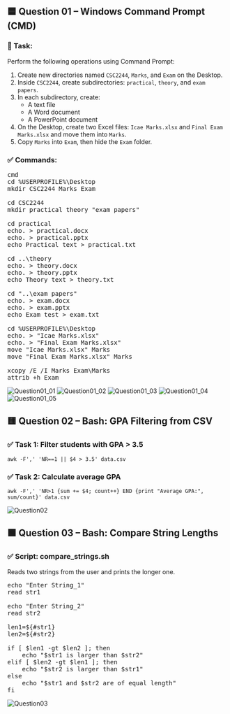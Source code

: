 ## 🟦 Question 01 – Windows Command Prompt (CMD)

### 📄 Task:
Perform the following operations using Command Prompt:

1. Create new directories named `CSC2244`, `Marks`, and `Exam` on the Desktop.
2. Inside `CSC2244`, create subdirectories: `practical`, `theory`, and `exam papers`.
3. In each subdirectory, create:
   - A text file
   - A Word document
   - A PowerPoint document
4. On the Desktop, create two Excel files: `Icae Marks.xlsx` and `Final Exam Marks.xlsx` and move them into `Marks`.
5. Copy `Marks` into `Exam`, then hide the `Exam` folder.

### ✅ Commands:
<pre>cmd
cd %USERPROFILE%\Desktop
mkdir CSC2244 Marks Exam

cd CSC2244
mkdir practical theory "exam papers"

cd practical
echo. > practical.docx
echo. > practical.pptx
echo Practical text > practical.txt

cd ..\theory
echo. > theory.docx
echo. > theory.pptx
echo Theory text > theory.txt

cd "..\exam papers"
echo. > exam.docx
echo. > exam.pptx
echo Exam test > exam.txt

cd %USERPROFILE%\Desktop
echo. > "Icae Marks.xlsx"
echo. > "Final Exam Marks.xlsx"
move "Icae Marks.xlsx" Marks
move "Final Exam Marks.xlsx" Marks

xcopy /E /I Marks Exam\Marks
attrib +h Exam</pre>

![Question01_01](https://github.com/user-attachments/assets/e5da22e4-287e-4635-8c8e-b31250859928)
![Question01_02](https://github.com/user-attachments/assets/8f4d660d-1385-4da7-9641-f75204bc696d)
![Question01_03](https://github.com/user-attachments/assets/0ee8c989-3154-4c89-aa74-4e88a819f0cb)
![Question01_04](https://github.com/user-attachments/assets/ce254cee-0c8a-4539-8969-9c3c2452f14a)
![Question01_05](https://github.com/user-attachments/assets/f542a021-d504-4c08-8a8e-7618d1262a29)

## 🟨 Question 02 – Bash: GPA Filtering from CSV

### ✅ Task 1: Filter students with GPA > 3.5
```awk -F',' 'NR==1 || $4 > 3.5' data.csv```

### ✅ Task 2: Calculate average GPA
```awk -F',' 'NR>1 {sum += $4; count++} END {print "Average GPA:", sum/count}' data.csv```

![Question02](https://github.com/user-attachments/assets/c4165f49-e233-4c65-be7d-29f75f8aa1ea)

## 🟩 Question 03 – Bash: Compare String Lengths
### ✅ Script: compare_strings.sh
Reads two strings from the user and prints the longer one.

<pre>echo "Enter String_1"
read str1

echo "Enter String_2"
read str2

len1=${#str1}
len2=${#str2}

if [ $len1 -gt $len2 ]; then
    echo "$str1 is larger than $str2"
elif [ $len2 -gt $len1 ]; then
    echo "$str2 is larger than $str1"
else
    echo "$str1 and $str2 are of equal length"
fi</pre>

![Question03](https://github.com/user-attachments/assets/1f6a3274-4a1c-495f-ad6c-f30ad61c7f22)
